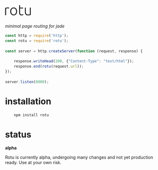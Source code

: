
# [![rotu - minimal page routing for jade](./rotu.png)](https://https://www.npmjs.com/package/rotu)
_minimal page routing for jade_

```javascript
const http = require('http');
const rotu = require('rotu');

const server = http.createServer(function (request, response) {

    response.writeHead(200, {"Content-Type": "text/html"});
    response.end(rotu(request.url));
});

server.listen(8000);
```

# installation
```bash
    npm install rotu
```
# status
**alpha**

Rotu is currently alpha, undergoing many changes and not yet production ready. Use at your own risk.
